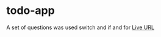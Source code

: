# todo-app
A set of questions was used switch and if and for 
[Live URL](https://ibrahimjebreen.github.io/todo-app/)
